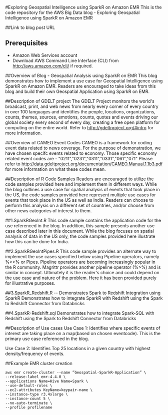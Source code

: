 #Exploring Geospatial Intelligence using SparkR on Amazon EMR
This is the code repository for the AWS Big Data blog - Exploring Geospatial Intelligence using SparkR on Amazon EMR

##Link to blog post URL


## Prerequisites
  - Amazon Web Services account
  - Download AWS Command Line Interface (CLI) from http://aws.amazon.com/cli/ if required.

##Overview of Blog - Geospatial Analysis using SparkR on EMR
This blog demonstrates how to implement a use case for Geospatial Intelligence using SparkR on Amazon EMR. Readers are encouraged to take ideas from this blog and build their own Geospatial Application using SparkR on EMR.


##Description of GDELT project
The GDELT Project monitors the world's broadcast, print, and web news from nearly every corner of every country in over 100 languages and identifies the people, locations, organizations, counts, themes, sources, emotions, counts, quotes and events driving our global society every second of every day, creating a free open platform for computing on the entire world.
Refer to http://gdeltproject.org/#intro for more information.

##Overview of CAMEO Event Codes
CAMEO is a framework for coding event data related to news coverage. For the purpose of demonstration, we have chosen specifc events related to economy. Those specific economy related event codes are - "0211","0231","0311","0331","061","071"
Please refer to http://data.gdeltproject.org/documentation/CAMEO.Manual.1.1b3.pdf for more information on what these codes mean.

##Description of R Code Samples
Readers are encouraged to utilize the code samples provided here and implement them in different ways. While the blog outlines a use case for spatial analysis of events that took place in the US, the code samples provided here represent multiple use cases for events that took place in the US as well as India. Readers can choose to perform this analysis on a different set of countries, and/or choose from other news categories of interest to them. 

##1.SparkRGeoInt.R
This code sample contains the application code for the use referenced in the blog. In addition, this sample presents another use case described later in this document. While the blog focuses on spatial analysis of data in the US only, the code samples provided here illustrate how this can be done for India. 

##2.SparkRGeoIntPipes.R
This code sample provides an alternate way to implement the use cases specified below using Pipeline operators, namely %>>% or Pipes. Pipeline operators are becoming increasingly popular in the R community. Magrittr provides another pipeline operator (%>%) and is similar in concept. Ultimately it is the reader's choice and could depend on the use case and nature of the problem. Here it has been provided purely for illustrative purposes.

##3.SparkR_Redshift.R  -- Demonstrates Spark to Redshift Integration using SparkR
Demonstrates how to integrate SparkR with Redshift using the Spark to Redshift Connector from Databricks

##4.SparkR-Redshift.sql
Demonstrates how to integrate Spark-SQL with Redshift using the Spark to Redshift Connector from Databricks

##Description of Use cases
Use Case 1: Identifies where specific events of interest are taking place on a map(based on chosen eventcode). This is the primary use case referenced in the blog.

Use Case 2: Identifies Top 25 locations in a given country with highest density/frequency of events.

##Example EMR cluster creation
```
aws emr create-cluster --name ”Geospatial-SparkR-Application” \
--release-label emr-4.4.0 \
--applications Name=Hive Name=Spark \
--use-default-roles \
--ec2-attributes KeyName=keypair-name \
--instance-type r3.4xlarge \
--instance-count 5 \
--no-auto-terminate \
--profile profilename
```





